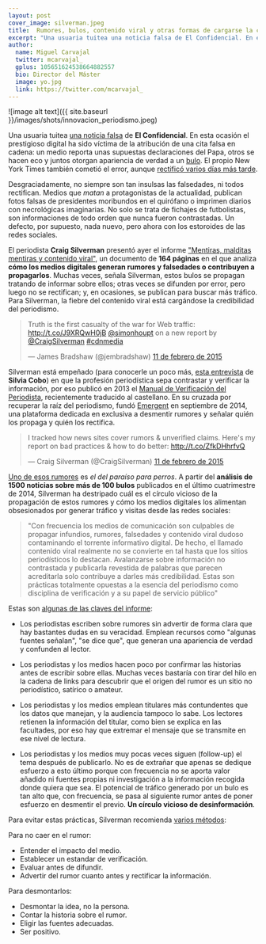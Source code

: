 ```yaml
---
layout: post
cover_image: silverman.jpeg
title:  Rumores, bulos, contenido viral y otras formas de cargarse la credibilidad del periodismo  
excerpt: "Una usuaria tuitea una noticia falsa de El Confidencial. En esta ocasión el prestigioso digital ha sido víctima de la atribución de una cita falsa en cadena: un medio reporta unas supuestas declaraciones del Papa, otros se hacen eco y juntos otorgan apariencia de verdad a un bulo. El New York Times también cometió el error, aunque recitificó a los días."
author:
  name: Miguel Carvajal
  twitter: mcarvajal_
  gplus: 105651624538664882557 
  bio: Director del Máster
  image: yo.jpg
  link: https://twitter.com/mcarvajal_
---
```

![image alt text]({{ site.baseurl }}/images/shots/innovacion_periodismo.jpeg)

Una usuaria tuitea [una noticia falsa](http://www.elconfidencial.com/alma-corazon-vida/2014-11-28/los-perros-van-al-cielo-el-papa-insinua-que-hay-paraiso-para-todos-los-animales_511788/) de **El Confidencial**. En esta ocasión el prestigioso digital ha sido víctima de la atribución de una cita falsa en cadena: un medio reporta unas supuestas declaraciones del Papa, otros se hacen eco y juntos otorgan apariencia de verdad a un [bulo](http://www.emergent.info/pope-francis-pets-in-heaven). El propio New York Times también cometió el error, aunque [rectificó varios días más tarde](http://www.nytimes.com/2014/12/12/world/europe/dogs-in-heaven-pope-leaves-pearly-gate-open-.html?hp&action=click&pgtype=Homepage&module=photo-spot-region&region=top-news&WT.nav=top-news&_r=2&assetType=nyt_now).

Desgraciadamente, no siempre son tan insulsas las falsedades, ni todos rectifican. Medios que _matan_ a protagonistas de la actualidad, publican fotos falsas de presidentes moribundos en el quirófano o imprimen diarios con necrológicas imaginarias. No solo se trata de fichajes de futbolistas, son informaciones de todo orden que nunca fueron contrastadas. Un defecto, por supuesto, nada nuevo, pero ahora con los estoroides de las redes sociales. 

El periodista **Craig Silverman** presentó ayer el informe ["Mentiras, malditas mentiras y contenido viral"](http://towcenter.org/wp-content/uploads/2015/02/LiesDamnLies_Silverman_TowCenter.pdf), un documento de **164 páginas** en el que analiza **cómo los medios digitales generan rumores y falsedades o contribuyen a propagarlos**. Muchas veces, señala Silverman, estos bulos se propagan tratando de informar sobre ellos; otras veces se difunden por error, pero luego no se rectifican; y, en ocasiones, se publican para buscar más tráfico. Para Silverman, la fiebre del contenido viral está cargándose la credibilidad del periodismo.   

<blockquote class="twitter-tweet" data-cards="hidden" data-lang="es"><p lang="en" dir="ltr">Truth is the first casualty of the war for Web traffic: <a href="http://t.co/J9XRQwH0jB">http://t.co/J9XRQwH0jB</a> <a href="https://twitter.com/simonhoupt?ref_src=twsrc%5Etfw">@simonhoupt</a> on a new report by  <a href="https://twitter.com/CraigSilverman?ref_src=twsrc%5Etfw">@CraigSilverman</a> <a href="https://twitter.com/hashtag/cdnmedia?src=hash&amp;ref_src=twsrc%5Etfw">#cdnmedia</a></p>&mdash; James Bradshaw (@jembradshaw) <a href="https://twitter.com/jembradshaw/status/565608093158236160?ref_src=twsrc%5Etfw">11 de febrero de 2015</a></blockquote>
<script async src="https://platform.twitter.com/widgets.js" charset="utf-8"></script>


Silverman está empeñado (para conocerle un poco más, [esta entrevista](http://silviacobo.com/craig-silverman-regret-the-error-el-blog-cambio-mi-vida/) de **Silvia Cobo**) en que la profesión periodística sepa contrastar y verificar la información, por eso publicó en 2013 el [Manual de Verificación del Periodista](http://verificationhandbook.com/book_es/chapter1.php), recientemente traducido al castellano. En su cruzada por recuperar la raíz del periodismo, fundó [Emergent](http://www.emergent.info/) en septiembre de 2014, una plataforma dedicada en exclusiva a desmentir rumores y señalar quién los propaga y quién los rectifica.

<blockquote class="twitter-tweet" data-lang="es"><p lang="en" dir="ltr">I tracked how news sites cover rumors &amp; unverified claims. Here&#39;s my report on bad practices &amp; how to do better: <a href="http://t.co/ZfkDHhrfvQ">http://t.co/ZfkDHhrfvQ</a></p>&mdash; Craig Silverman (@CraigSilverman) <a href="https://twitter.com/CraigSilverman/status/565546313446871041?ref_src=twsrc%5Etfw">11 de febrero de 2015</a></blockquote>
<script async src="https://platform.twitter.com/widgets.js" charset="utf-8"></script>

[Uno de esos rumores](http://www.emergent.info/pope-francis-pets-in-heaven) es _el del paraíso para perros_. A partir del **análisis de 1500 noticias sobre más de 100 bulos** publicados en el último cuatrimestre de 2014, Silverman ha destripado cuál es el círculo vicioso de la propagación de estos rumores y cómo los medios digitales los alimentan obsesionados por generar tráfico y visitas desde las redes sociales:

> "Con frecuencia los medios de comunicación son culpables de propagar infundios, rumores, falsedades y contenido viral dudoso contaminando el torrente informativo digital. De hecho, el llamado contenido viral realmente no se convierte en tal hasta que los sitios periodísticos lo destacan. Avalanzarse sobre información no contrastada y publicarla revestida de palabras que parecen acreditarla solo contribuye a darles más credibilidad. Estas son prácticas totalmente opuestas a la esencia del periodismo como disciplina de verificación y a su papel de servicio público"

Estas son [algunas de las claves del informe](http://towcenter.org/research/lies-damn-lies-and-viral-content):

* Los periodistas escriben sobre rumores sin advertir de forma clara que hay bastantes dudas en su veracidad. Emplean recursos como "algunas fuentes señalan", "se dice que", que generan una apariencia de verdad y confunden al lector.

* Los periodistas y los medios hacen poco por confirmar las historias antes de escribir sobre ellas. Muchas veces bastaría con tirar del hilo en la cadena de links para descubrir que el origen del rumor es un sitio no periodístico, satírico o amateur.

* Los periodistas y los medios emplean titulares más contundentes que los datos que manejan, y la audiencia tampoco lo sabe. Los lectores retienen la información del titular, como bien se explica en las facultades, por eso hay que extremar el mensaje que se transmite en ese nivel de lectura. 

* Los periodistas y los medios muy pocas veces siguen (follow-up) el tema después de publicarlo. No es de extrañar que apenas se dedique esfuerzo a esto último porque con frecuencia no se aporta valor añadido ni fuentes propias ni investigación a la información recogida donde quiera que sea. El potencial de tráfico generado por un bulo es tan alto que, con frecuencia, se pasa al siguiente rumor antes de poner esfuerzo en desmentir el previo. **Un círculo vicioso de desinformación**. 

Para evitar estas prácticas, Silverman recomienda [varios métodos](http://www.niemanlab.org/2015/02/a-new-tow-center-report-looks-at-how-news-outlets-help-spread-or-debunk-false-rumors-online/):

Para no caer en el rumor:

* Entender el impacto del medio. 
* Establecer un estandar de verificación. 
* Evaluar antes de difundir. 
* Advertir del rumor cuanto antes y rectificar la información.  

Para desmontarlos: 

* Desmontar la idea, no la persona. 
* Contar la historia sobre el rumor. 
* Eligir las fuentes adecuadas. 
* Ser positivo. 